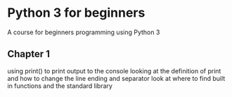 # Python 3 for beginners
A course for beginners programming using Python 3

## Chapter 1

using print() to print output to the console
looking at the definition of print and how to change the line ending and separator
look at where to find built in functions and the standard library
